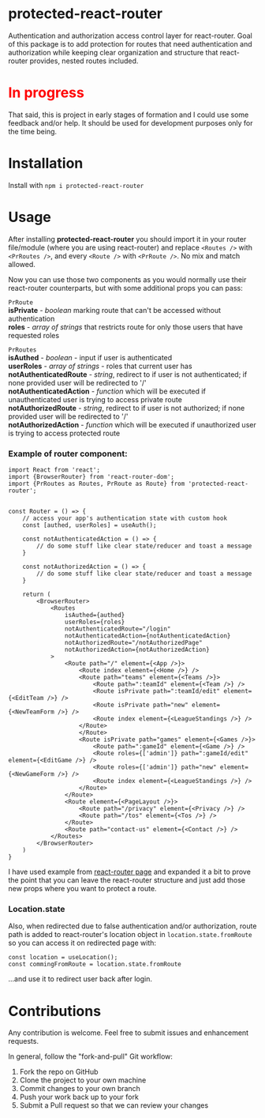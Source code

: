 # protected-react-router
Authentication and authorization access control layer for react-router.
Goal of this package is to add protection for routes that need authentication and authorization while keeping clear organization and structure that react-router provides, nested routes included.

# <span style="color:red">In progress</span>
That said, this is project in early stages of formation and I could use some feedback and/or help. It should be used for development purposes only for the time being.

# Installation
Install with `npm i protected-react-router`

# Usage
After installing **protected-react-router** you should import it in your router file/module
(where you are using react-router) and replace `<Routes />` with `<PrRoutes />`,
and every `<Route />` with `<PrRoute />`. No mix and match allowed.

Now you can use those two components as you would normally use their react-router counterparts, but with some additional props you can pass:

`PrRoute`  
**isPrivate** - _boolean_ marking route that can't be accessed without authentication  
**roles** - _array of strings_ that restricts route for only those users that have requested roles


`PrRoutes`  
**isAuthed** - _boolean_ - input if user is authenticated  
**userRoles** - _array of strings_ - roles that current user has  
**notAuthenticatedRoute** - _string_, redirect to if user is not authenticated; if none provided user will be redirected to '/'  
**notAuthenticatedAction** - _function_ which will be executed if unauthenticated user is trying to access private route  
**notAuthorizedRoute** - _string_, redirect to if user is not authorized; if none provided user will be redirected to '/'  
**notAuthorizedAction** - _function_ which will be executed if unauthorized user is trying to access protected route


### Example of router component:
```
import React from 'react';
import {BrowserRouter} from 'react-router-dom';
import {PrRoutes as Routes, PrRoute as Route} from 'protected-react-router';


const Router = () => {
    // access your app's authentication state with custom hook
    const [authed, userRoles] = useAuth();
    
    const notAuthenticatedAction = () => {
        // do some stuff like clear state/reducer and toast a message
    }
    
    const notAuthorizedAction = () => {
        // do some stuff like clear state/reducer and toast a message
    }

    return (
        <BrowserRouter>
            <Routes
                isAuthed={authed}
                userRoles={roles} 
                notAuthenticatedRoute="/login"
                notAuthenticatedAction={notAuthenticatedAction}
                notAuthorizedRoute="/notAuthorizedPage"
                notAuthorizedAction={notAuthorizedAction}
            >
                <Route path="/" element={<App />}>
                    <Route index element={<Home />} />
                    <Route path="teams" element={<Teams />}>
                        <Route path=":teamId" element={<Team />} />
                        <Route isPrivate path=":teamId/edit" element={<EditTeam />} />
                        <Route isPrivate path="new" element={<NewTeamForm />} />
                        <Route index element={<LeagueStandings />} />
                    </Route>
                    </Route>
                    <Route isPrivate path="games" element={<Games />}>
                        <Route path=":gameId" element={<Game />} />
                        <Route roles={['admin']} path=":gameId/edit" element={<EditGame />} />
                        <Route roles={['admin']} path="new" element={<NewGameForm />} />
                        <Route index element={<LeagueStandings />} />
                    </Route>
                </Route>
                <Route element={<PageLayout />}>
                    <Route path="/privacy" element={<Privacy />} />
                    <Route path="/tos" element={<Tos />} />
                </Route>
                <Route path="contact-us" element={<Contact />} />
            </Routes>
        </BrowserRouter>
    )
}
```
I have used example from [react-router page](https://reactrouter.com/en/main/start/concepts) and expanded it a bit to prove the point that you can leave the react-router structure and just add those new props where you want to protect a route.

### Location.state
Also, when redirected due to false authentication and/or authorization, route path is added to react-router's location object in `location.state.fromRoute`
so you can access it on redirected page with:
```
const location = useLocation();
const commingFromRoute = location.state.fromRoute
```
...and use it to redirect user back after login.

# Contributions
Any contribution is welcome. Feel free to submit issues and enhancement requests.

In general, follow the "fork-and-pull" Git workflow:

<ol>
    <li>Fork the repo on GitHub</li>
    <li>Clone the project to your own machine</li>
    <li>Commit changes to your own branch</li>
    <li>Push your work back up to your fork</li>
    <li>Submit a Pull request so that we can review your changes</li>
</ol>

